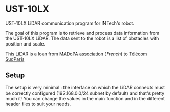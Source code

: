 # UST-10LX
UST-10LX LiDAR communication program for INTech's robot.

The goal of this program is to retrieve and process data information from the UST-10LX LiDAR.
The data sent to the robot is a list of obstacles with position and scale.

This LiDAR is a loan from [MADoPA association](http://www.madopa.fr/) (*French*) to [Télécom SudParis](https://www.telecom-sudparis.eu/)

## Setup

The setup is very minimal : the interface on which the LiDAR connects must be correctly configured (192.168.0.0/24 subnet by default) and that's pretty much it!
You can change the values in the main function and in the different header files to suit your needs.